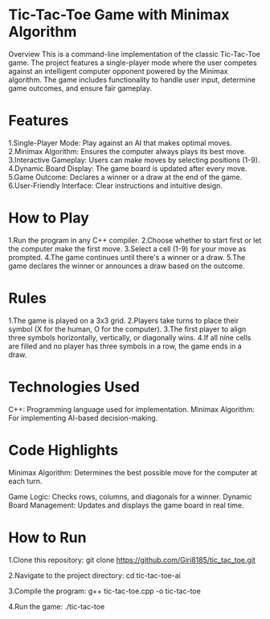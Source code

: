 # Tic-Tac-Toe Game with Minimax Algorithm
Overview
This is a command-line implementation of the classic Tic-Tac-Toe game. The project features a single-player mode where the user competes against an intelligent computer opponent powered by the Minimax algorithm. The game includes functionality to handle user input, determine game outcomes, and ensure fair gameplay.


# Features
1.Single-Player Mode: Play against an AI that makes optimal moves.
2.Minimax Algorithm: Ensures the computer always plays its best move.
3.Interactive Gameplay: Users can make moves by selecting positions (1-9).
4.Dynamic Board Display: The game board is updated after every move.
5.Game Outcome: Declares a winner or a draw at the end of the game.
6.User-Friendly Interface: Clear instructions and intuitive design.

# How to Play
1.Run the program in any C++ compiler.
2.Choose whether to start first or let the computer make the first move.
3.Select a cell (1-9) for your move as prompted.
4.The game continues until there's a winner or a draw.
5.The game declares the winner or announces a draw based on the outcome.

# Rules
1.The game is played on a 3x3 grid.
2.Players take turns to place their symbol (X for the human, O for the computer).
3.The first player to align three symbols horizontally, vertically, or diagonally wins.
4.If all nine cells are filled and no player has three symbols in a row, the game ends in a draw.

# Technologies Used
C++: Programming language used for implementation.
Minimax Algorithm: For implementing AI-based decision-making.


# Code Highlights
Minimax Algorithm: Determines the best possible move for the computer at each turn. 

Game Logic: Checks rows, columns, and diagonals for a winner.
Dynamic Board Management: Updates and displays the game board in real time.



# How to Run
1.Clone this repository:
git clone https://github.com/Giri8185/tic_tac_toe.git

2.Navigate to the project directory:
cd tic-tac-toe-ai

3.Compile the program:
g++ tic-tac-toe.cpp -o tic-tac-toe

4.Run the game:
./tic-tac-toe
